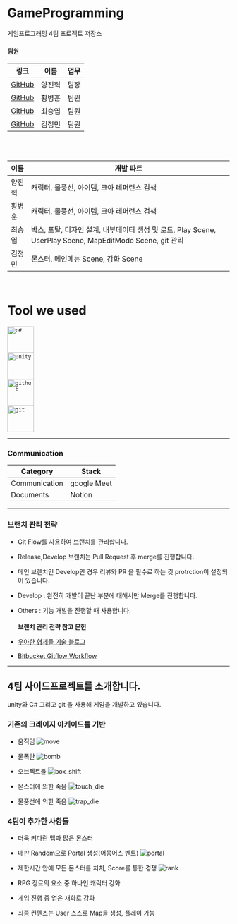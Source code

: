 <!-- Touched by HwangBBang -->

# GameProgramming

게임프로그래밍 4팀 프로젝트 저장소<br>

#### 팀원

| 링크                                       | 이름   | 업무 |
| ------------------------------------------ | ------ | ---- |
| [GitHub](https://github.com/YangJinHyeok)  | 양진혁 | 팀장 |
| [GitHub](https://github.com/HwangBBang)    | 황병훈 | 팀원 |
| [GitHub](https://github.com/seungyeobchoi) | 최승엽 | 팀원 |
| [GitHub](https://github.com/jmkim774)      | 김정민 | 팀원 |

<br><br>

| 이름   | 개발 파트                                                                                                 |
| ------ | --------------------------------------------------------------------------------------------------------- |
| 양진혁 | 캐릭터, 물풍선, 아이템, 크아 레퍼런스 검색                                                                |
| 황병훈 | 캐릭터, 물풍선, 아이템, 크아 레퍼런스 검색                                                                |
| 최승엽 | 박스, 포탈, 디자인 설계, 내부데이터 생성 및 로드, Play Scene, UserPlay Scene, MapEditMode Scene, git 관리 |
| 김정민 | 몬스터, 메인메뉴 Scene, 강화 Scene                                                                        |

<br>

# Tool we used

<code><img title="C#" alt="c#" width="60px" 
        src = "https://cdn.jsdelivr.net/gh/devicons/devicon/icons/csharp/csharp-line.svg" /> </code>
<code><img title="Unity" alt="unity" width="60px" 
        src="https://cdn.jsdelivr.net/gh/devicons/devicon/icons/unity/unity-original-wordmark.svg" /> </code>
<code><img title="GitHub" alt="github" width="60px" 
        src="https://cdn.jsdelivr.net/gh/devicons/devicon/icons/github/github-original-wordmark.svg"/> </code>
<code><img title="Git" alt="git" width="60px" 
        src="https://cdn.jsdelivr.net/gh/devicons/devicon/icons/git/git-original-wordmark.svg" /></code>

---

### Communication

| Category      | Stack       |
| ------------- | ----------- |
| Communication | google Meet |
| Documents     | Notion      |

---

### 브랜치 관리 전략

- Git Flow를 사용하여 브랜치를 관리합니다.

- Release,Develop 브랜치는 Pull Request 후 merge를 진행합니다.

- 메인 브렌치인 Develop인 경우 리뷰와 PR 을 필수로 하는 깃 protrction이 설정되어 있습니다.

- Develop : 완전히 개발이 끝난 부분에 대해서만 Merge를 진행합니다.
- Others : 기능 개발을 진행할 때 사용합니다.
  <br><br>
  <b>브랜치 관리 전략 참고 문헌</b><br>
- [우아한 형제들 기술 블로그](http://woowabros.github.io/experience/2017/10/30/baemin-mobile-git-branch-strategy.html)
- [Bitbucket Gitflow Workflow](https://www.atlassian.com/git/tutorials/comparing-workflows/gitflow-workflow)

---

## 4팀 사이드프로젝트를 소개합니다.

unity와 C# 그리고 git 을 사용해 게임을 개발하고 있습니다.<br>

### 기존의 크레이지 아케이드를 기반

- 움직임
  ![move](https://github.com/YangJinHyeok/T01402201-Team-4/assets/96881651/01a82f24-dfc8-4cb8-9087-2935be2ed43c)

- 물폭탄
  ![bomb](https://github.com/YangJinHyeok/T01402201-Team-4/assets/96881651/2abfdd7b-dae3-40c4-996f-f50b00b15a6a)

- 오브젝트들
  ![box_shift](https://github.com/YangJinHyeok/T01402201-Team-4/assets/96881651/81c82172-0543-41a5-a51c-b9eb3277660e)

- 몬스터에 의한 죽음
  ![touch_die](https://github.com/YangJinHyeok/T01402201-Team-4/assets/96881651/12692a11-3958-4e99-be47-281648a25db1)
- 물풍선에 의한 죽음
  ![trap_die](https://github.com/YangJinHyeok/T01402201-Team-4/assets/96881651/2228b2e0-6ab5-4ca7-be7b-ad2ee4ae2132)

### 4팀이 추가한 사항들

- 더욱 커다란 맵과 많은 몬스터

- 매판 Random으로 Portal 생성(어몽어스 벤트)
  ![portal](https://github.com/YangJinHyeok/T01402201-Team-4/assets/96881651/263ef327-57e4-4255-87a5-5ec9816d6bf5)

- 제한시간 안에 모든 몬스터를 처치, Score를 통한 경쟁
  ![rank](https://github.com/YangJinHyeok/T01402201-Team-4/assets/96881651/8d964130-1df8-482f-932b-18967cb0bb0e)

- RPG 장르의 요소 중 하나인 캐릭터 강화
- 게임 진행 중 얻은 재화로 강화
- 최종 컨텐츠는 User 스스로 Map을 생성, 플레이 가능
